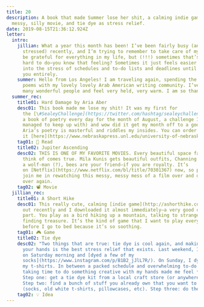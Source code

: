 ```yaml
---
title: 20
description: A book that made Summer lose her shit, a calming indie game, a
  messy, silly movie, and tie dye as stress relief.
date: 2019-08-15T21:36:12.924Z
letter:
  intro:
    jillian: What a year this month has been! I’ve been fairly busy (and fairly
      stressed) recently, and I’m trying to remember to take care of myself and
      be grateful for everything in my life, but (!!!) sometimes that’s really
      hard to do—you know that feeling? Sometimes it just feels easier to lean
      into the stress of schedules and to-do lists and deadlines until it eats
      you entirely.
    summer: Hello from Los Angeles! I am traveling again, spending the week writing
      poems with my lovely lovely Arab American writing community. I’ve met so
      many wonderful people and feel very held, very warm. I am so thankful.
  summer_rec:
    title01: Hard Damage by Aria Aber
    desc01: This book made me lose my shit! It was my first for
      the [\#SealeyChallenge](https://twitter.com/hashtag/sealeychallenge) (reading
      a book of poetry every day for the month of August, a challenge I have not
      managed to keep up with) and wow did it get my month off to a good start.
      Aria’s poetry is masterful and riddles my insides. You can order
      it [here](https://www.nebraskapress.unl.edu/university-of-nebraska-press/9781496215703/).
    tag01: 📖 Read
    title02: Jupiter Ascending
    desc02: THIS IS ONE OF MY FAVORITE MOVIES. Every beautiful space fantasy you can
      think of comes true. Mila Kunis gets beautiful outfits, Channing Tatum is
      a wolf-man (?), bees are your friend—if you are royalty. It’s
      on [Netflix](https://www.netflix.com/bl/title/70301367) now, so please
      join me in rewatching this messy, messy mess of a film over and over and
      over again.
    tag02: 📽️ Movie
  jillian_rec:
    title01: A Short Hike
    desc01: This really cute, calming [indie game](http://ashorthike.com/) just came
      out recently and I downloaded it almost immediately—a very good call on my
      part. You play as a bird hiking up a mountain, talking to strangers, and
      finding treasure. It’s the kind of game that I want to play every night
      before I go to bed because it’s so soothing.
    tag01: 🎮 Game
    title02: Tie dye
    desc02: "Two things that are true: tie dye is cool again, and making things with
      your hands is the best stress relief that exists. Last weekend, I got up
      on Saturday morning and [dyed a few of my
      socks](https://www.instagram.com/p/B1B2_jJlL7R/). On Sunday, I dyed one of
      my t-shirts. In between a packed schedule and overwhelming to-do list,
      taking time to do something creative with my hands made me feel *so* good.
      Step one: get a tie dye kit from a local craft store (or anywhere online).
      Step two: find a bunch of stuff you already own that you want to dye
      (socks, old white t-shirts, pillowcases, etc). Step three: do the thing."
    tag02: 💡 Idea
---
```

